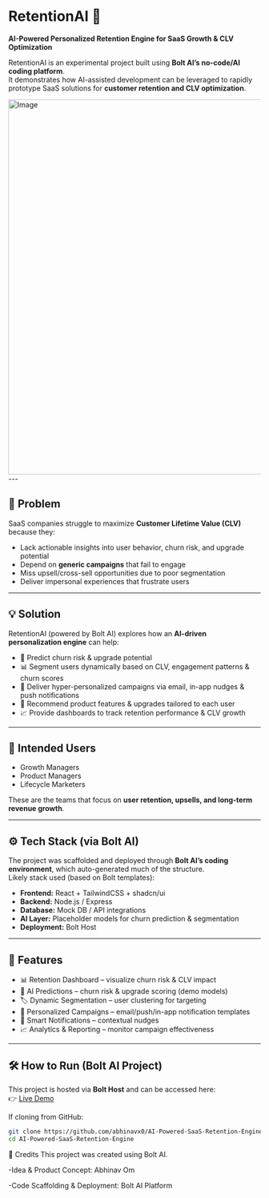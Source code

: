 # RetentionAI 🚀
**AI-Powered Personalized Retention Engine for SaaS Growth & CLV Optimization**

RetentionAI is an experimental project built using **Bolt AI’s no-code/AI coding platform**.  
It demonstrates how AI-assisted development can be leveraged to rapidly prototype SaaS solutions for **customer retention and CLV optimization**.

<img width="1455" height="749" alt="Image" src="https://github.com/user-attachments/assets/aabdf9b7-dc7c-4890-ba23-f50f468694ad" />
---

## 🌟 Problem
SaaS companies struggle to maximize **Customer Lifetime Value (CLV)** because they:
- Lack actionable insights into user behavior, churn risk, and upgrade potential  
- Depend on **generic campaigns** that fail to engage  
- Miss upsell/cross-sell opportunities due to poor segmentation  
- Deliver impersonal experiences that frustrate users  

---

## 💡 Solution
RetentionAI (powered by Bolt AI) explores how an **AI-driven personalization engine** can help:
- 🔮 Predict churn risk & upgrade potential  
- 📊 Segment users dynamically based on CLV, engagement patterns & churn scores  
- 📩 Deliver hyper-personalized campaigns via email, in-app nudges & push notifications  
- 🎯 Recommend product features & upgrades tailored to each user  
- 📈 Provide dashboards to track retention performance & CLV growth  

---

## 👥 Intended Users
- Growth Managers  
- Product Managers  
- Lifecycle Marketers  

These are the teams that focus on **user retention, upsells, and long-term revenue growth**.

---

## ⚙️ Tech Stack (via Bolt AI)
The project was scaffolded and deployed through **Bolt AI’s coding environment**, which auto-generated much of the structure.  
Likely stack used (based on Bolt templates):
- **Frontend:** React + TailwindCSS + shadcn/ui  
- **Backend:** Node.js / Express  
- **Database:** Mock DB / API integrations  
- **AI Layer:** Placeholder models for churn prediction & segmentation  
- **Deployment:** Bolt Host  

---

## 🚀 Features
- 📊 Retention Dashboard – visualize churn risk & CLV impact  
- 🤖 AI Predictions – churn risk & upgrade scoring (demo models)  
- 🏷️ Dynamic Segmentation – user clustering for targeting  
- 📩 Personalized Campaigns – email/push/in-app notification templates  
- 🔔 Smart Notifications – contextual nudges  
- 📈 Analytics & Reporting – monitor campaign effectiveness  

---

## 🛠️ How to Run (Bolt AI Project)
This project is hosted via **Bolt Host** and can be accessed here:  
👉 [Live Demo](https://ai-powered-saas-rete-rx3m.bolt.host/)  

If cloning from GitHub:
```bash
git clone https://github.com/abhinavx0/AI-Powered-SaaS-Retention-Engine.git
cd AI-Powered-SaaS-Retention-Engine
```
🤝 Credits
This project was created using Bolt AI.

-Idea & Product Concept: Abhinav Om

-Code Scaffolding & Deployment: Bolt AI Platform
